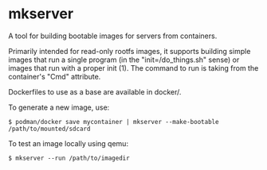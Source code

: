 # mkserver

A tool for building bootable images for servers from containers.

Primarily intended for read-only rootfs images, it supports building simple images that run a single program (in the "init=/do_things.sh" sense) or images that run with a proper init (1). The command to run is taking from the container's "Cmd" attribute.

Dockerfiles to use as a base are available in docker/.

To generate a new image, use:
```
$ podman/docker save mycontainer | mkserver --make-bootable /path/to/mounted/sdcard
```

To test an image locally using qemu:
```
$ mkserver --run /path/to/imagedir
```
